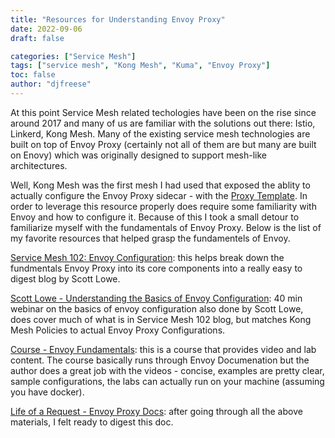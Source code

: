 ```yaml
---
title: "Resources for Understanding Envoy Proxy"
date: 2022-09-06
draft: false

categories: ["Service Mesh"]
tags: ["service mesh", "Kong Mesh", "Kuma", "Envoy Proxy"]
toc: false
author: "djfreese"
---
```


At this point Service Mesh related techologies have been on the rise since around 2017 and many of us are familiar with the solutions out there: Istio, Linkerd, Kong Mesh. Many of the existing service mesh technologies are built on top of Envoy Proxy (certainly not all of them are but many are built on Enovy) which was originally designed to support mesh-like architectures.

Well, Kong Mesh was the first mesh I had used that exposed the ablity to actually configure the Envoy Proxy sidecar - with the [Proxy Template](https://kuma.io/docs/1.7.x/policies/proxy-template/). In order to leverage this resource properly does require some familiarity with Envoy and how to configure it. Because of this I took a small detour to familiarize myself with the fundamentals of Envoy Proxy. Below is the list of my favorite resources that helped grasp the fundamentels of Envoy.

[Service Mesh 102: Envoy Configuration](https://konghq.com/blog/envoy-service-mesh-configuration): this helps break down the fundmentals Envoy Proxy into its core components into a really easy to digest blog by Scott Lowe.

[Scott Lowe - Understanding the Basics of Envoy Configuration](https://www.youtube.com/watch?v=E-UpGmj6B9M): 40 min webinar on the basics of envoy configuration also done by Scott Lowe, does cover much of what is in Service Mesh 102 blog, but matches Kong Mesh Policies to actual Envoy Proxy Configurations.

[Course - Envoy Fundamentals](https://academy.tetrate.io/): this is a course that provides video and lab content. The course basically runs through Envoy Documenation but the author does a great job with the videos - concise, examples are pretty clear, sample configurations, the labs can actually run on your machine (assuming you have docker).

[Life of a Request - Envoy Proxy Docs](https://www.envoyproxy.io/docs/envoy/v1.19.0/intro/life_of_a_request): after going through all the above materials, I felt ready to digest this doc.
